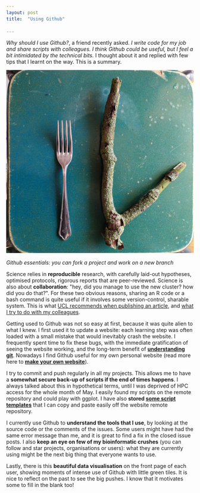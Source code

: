 ```yaml
---
layout: post
title:  "Using Github"

---
```


_Why should I use Github?_, a friend recently asked. _I write code for my job and share scripts with colleagues. I think Github could be useful, but I feel a bit intimidated by the technical bits._ I thought about it and replied with few tips that I learnt on the way. This is a summary.

![stamps](/assets/fork-branch.jpg)

_Github essentials: you can fork a project and work on a new branch_

Science relies in **reproducible** research, with carefully laid-out hypotheses, optimised protocols, rigorous reports that are peer-reviewed. Science is also about **collaboration**: "hey, did you manage to use the new cluster? how did you do that?". For these two obvious reasons, sharing an R code or a bash command is quite useful if it involves some version-control, sharable system. This is what [UCL recommends when publishing an article](https://www.ucl.ac.uk/isd/news/2020/jul/research-software-development-ucl-where-were-and-how-to-do-it-better), and [what I try to do with my colleagues](https://github.com/EmelineFavreau/ucl-cluster-tips-for-wasps).

Getting used to Github was not so easy at first, because it was quite alien to what I knew. I first used it to update a website: each learning step was often loaded with a small mistake that would inevitably crash the website. I frequently spent time to fix these bugs, with the immediate gratification of seeing the website working, and the long-term benefit of **[understanding git](https://docs.github.com/en/free-pro-team@latest/github/getting-started-with-github)**. Nowadays I find Github useful for my own personal website (read more here to **[make your own website](https://github.com/github/personal-website)**).

I try to commit and push regularly in all my projects. This allows me to have a **somewhat secure back-up of scripts if the end of times happens**. I always talked about this in hypothetical terms, until I was deprived of HPC access for the whole month of May. I easily found my scripts on the remote repository and could play with ggplot. I have also **stored [some script templates](https://github.com/EmelineFavreau/ucl-cluster-tips-for-wasps/blob/master/analysis-template.Rmd)** that I can copy and paste easily off the website remote repository. 

I currently use Github to **understand the tools that I use**, by looking at the source code or the comments of the issues. Some users might have had the same error message than me, and it is great to find a fix in the closed issue posts. I also **keep an eye on few of my bioinformatic crushes** (you can follow and star projects, organisations or users): what they are currently using might be the next big thing that everyone wants to use. 

Lastly, there is this **beautiful data visualisation** on the front page of each user, showing moments of intense use of Github with little green tiles. It is nice to reflect on the past to see the big pushes. I know that it motivates some to fill in the blank too!


